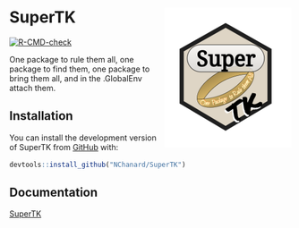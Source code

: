 
<!-- README.md is generated from README.Rmd. Please edit that file -->

# SuperTK <a href='https://nchanard.github.io/SuperTK/'><img src='man/figures/logo.png' align="right" /></a>

<!-- badges: start -->

[![R-CMD-check](https://github.com/NChanard/SuperTK/actions/workflows/R-CMD-check.yaml/badge.svg)](https://github.com/NChanard/SuperTK/actions/workflows/R-CMD-check.yaml)
<!-- badges: end -->

One package to rule them all, one package to find them, one package to
bring them all, and in the .GlobalEnv attach them.

## Installation

You can install the development version of SuperTK from
[GitHub](https://github.com/) with:

``` r
devtools::install_github("NChanard/SuperTK")
```

## Documentation

[SuperTK](https://nchanard.github.io/SuperTK/)
